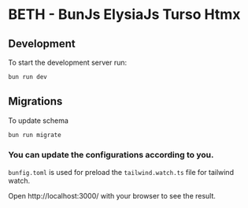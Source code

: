 # BETH - BunJs ElysiaJs Turso Htmx

## Development
To start the development server run:
```bash
bun run dev
```

## Migrations
To update schema 
```bash
bun run migrate
```

### You can update the configurations according to you.

`bunfig.toml` is used for preload the `tailwind.watch.ts` file for tailwind watch.

Open http://localhost:3000/ with your browser to see the result.
